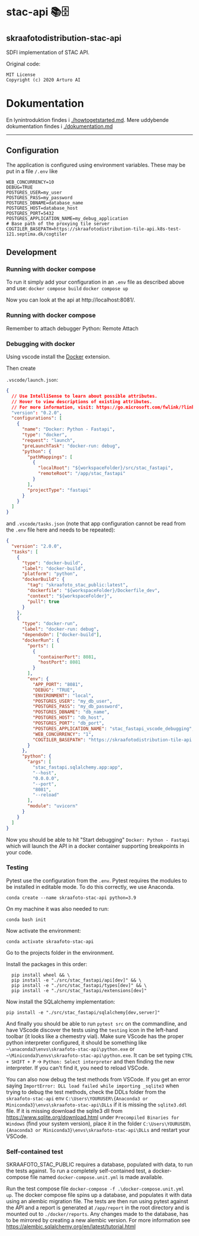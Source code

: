 # stac-api 📚🗄️

## skraafotodistribution-stac-api

SDFI implementation of STAC API.

Original code:
```
MIT License
Copyright (c) 2020 Arturo AI
```

# Dokumentation
En lynintroduktion findes i [./howtogetstarted.md](./howtogetstarted.md). Mere uddybende dokumentation findes i [./dokumentation.md](./dokumentation.md)

---

## Configuration

The application is configured using environment variables. These may be put in a file `/.env` like

```.env
WEB_CONCURRENCY=10
DEBUG=TRUE
POSTGRES_USER=my_user
POSTGRES_PASS=my_password
POSTGRES_DBNAME=database_name
POSTGRES_HOST=database_host
POSTGRES_PORT=5432
POSTGRES_APPLICATION_NAME=my_debug_application
# Base path of the proxying tile server
COGTILER_BASEPATH=https://skraafotodistribution-tile-api.k8s-test-121.septima.dk/cogtiler
```

## Development

### Running with docker compose

To run it simply add your configuration in an `.env` file as described above and use:
`docker compose build`
`docker compose up`

Now you can look at the api at http://localhost:8081/.

### Running with docker compose
Remember to attach debugger Python: Remote Attach

### Debugging with docker

Using vscode install the [Docker](https://marketplace.visualstudio.com/items?itemName=ms-azuretools.vscode-docker) extension.

Then create

`.vscode/launch.json`:

```json
{
  // Use IntelliSense to learn about possible attributes.
  // Hover to view descriptions of existing attributes.
  // For more information, visit: https://go.microsoft.com/fwlink/?linkid=830387
  "version": "0.2.0",
  "configurations": [
    {
      "name": "Docker: Python - Fastapi",
      "type": "docker",
      "request": "launch",
      "preLaunchTask": "docker-run: debug",
      "python": {
        "pathMappings": [
          {
            "localRoot": "${workspaceFolder}/src/stac_fastapi",
            "remoteRoot": "/app/stac_fastapi"
          }
        ],
        "projectType": "fastapi"
      }
    }
  ]
}
```

and `.vscode/tasks.json` (note that app configuration cannot be read from the `.env` file here and needs to be repeated):

```json
{
  "version": "2.0.0",
  "tasks": [
    {
      "type": "docker-build",
      "label": "docker-build",
      "platform": "python",
      "dockerBuild": {
        "tag": "skraafoto_stac_public:latest",
        "dockerfile": "${workspaceFolder}/Dockerfile_dev",
        "context": "${workspaceFolder}",
        "pull": true
      }
    },
    {
      "type": "docker-run",
      "label": "docker-run: debug",
      "dependsOn": ["docker-build"],
      "dockerRun": {
        "ports": [
          {
            "containerPort": 8081,
            "hostPort": 8081
          }
        ],
        "env": {
          "APP_PORT": "8081",
          "DEBUG": "TRUE",
          "ENVIRONMENT": "local",
          "POSTGRES_USER": "my_db_user",
          "POSTGRES_PASS": "my_db_password",
          "POSTGRES_DBNAME": "db_name",
          "POSTGRES_HOST": "db_host",
          "POSTGRES_PORT": "db_port",
          "POSTGRES_APPLICATION_NAME": "stac_fastapi_vscode_debugging",
          "WEB_CONCURRENCY": "1",
          "COGTILER_BASEPATH": "https://skraafotodistribution-tile-api.k8s-test-121.septima.dk/cogtiler"
        }
      },
      "python": {
        "args": [
          "stac_fastapi.sqlalchemy.app:app",
          "--host",
          "0.0.0.0",
          "--port",
          "8081",
          "--reload"
        ],
        "module": "uvicorn"
      }
    }
  ]
}
```

Now you should be able to hit "Start debugging" `Docker: Python - Fastapi` which will launch the API in a docker container supporting breakpoints in your code.

### Testing

Pytest use the configuration from the `.env`.
Pytest requires the modules to be installed in editable mode. To do this correctly, we use Anaconda.

`conda create --name skraafoto-stac-api python=3.9`

On my machine it was also needed to run:

`conda bash init`

Now activate the environment:

`conda activate skraafoto-stac-api`

Go to the projects folder in the environment.

Install the packages in this order:

```
  pip install wheel && \
  pip install -e "./src/stac_fastapi/api[dev]" && \
  pip install -e "./src/stac_fastapi/types[dev]" && \
  pip install -e "./src/stac_fastapi/extensions[dev]"
```

Now install the SQLalchemy implementation:

`pip install -e "./src/stac_fastapi/sqlalchemy[dev,server]"`

And finally you should be able to run `pytest src` on the commandline, and have VScode discover the tests using the `testing` icon in the left-hand toolbar (it looks like a chemestry vial). Make sure VScode has the proper python interpreter configured, it should be something like `~\anaconda3\envs\skraafoto-stac-api\python.exe` or `~\Miniconda3\envs\skraafoto-stac-api\python.exe`. It can be set typing `CTRL + SHIFT + P` -> `Python: Select interpreter` and then finding the new interpreter. If you can't find it, you need to reload VSCode.

You can also now debug the test methods from VSCode.
If you get an error saying `ImportError: DLL load failed while importing _sqlite3` when trying to debug the test methods, check the DDLs folder from the `skraafoto-stac-api` env `C:\Users\YOURUSER\{Anaconda3 or Miniconda3}\envs\skraafoto-stac-api\DLLs` if it is missing the `sqlite3.ddl` file. If it is missing download the sqlite3 dll from https://www.sqlite.org/download.html under `Precompiled Binaries for Windows` (find your system version), place it in the 
folder `C:\Users\YOURUSER\{Anaconda3 or Miniconda3}\envs\skraafoto-stac-api\DLLs` and restart your VSCode.

### Self-contained test

SKRAAFOTO_STAC_PUBLIC requires a database, populated with data, to run the tests against. To run a completely self-contained test, a docker-compose file named `docker-compose.unit.yml` is made available.

Run the test compose file `docker-compose -f .\docker-compose.unit.yml up`. The docker compose file spins up a database, and populates it with data using an alembic migration file. The tests are then run using pytest against the API and a report is generated at `/app/report` in the root directory and is mounted out to `./docker/reports`. Any changes made to the database, has to be mirrored by creating a new alembic version. For more information see https://alembic.sqlalchemy.org/en/latest/tutorial.html


